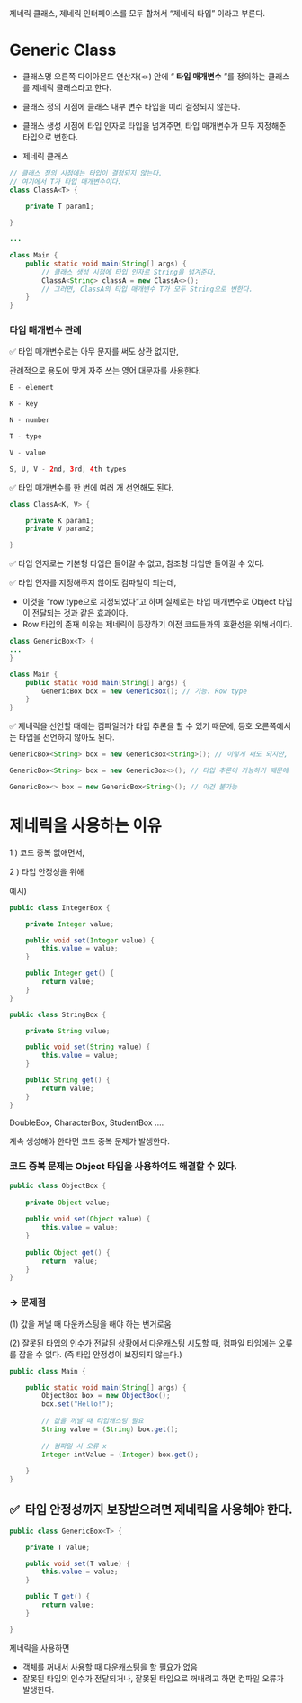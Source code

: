 제네릭 클래스, 제네릭 인터페이스를 모두 합쳐서 “제네릭 타입” 이라고 부른다.

# Generic Class

- 클래스명 오른쪽 다이아몬드 연산자(`<>`) 안에 “ **타입 매개변수** ”를 정의하는 클래스를 제네릭 클래스라고 한다.
- 클래스 정의 시점에 클래스 내부 변수 타입을 미리 결정되지 않는다.
- 클래스 생성 시점에 타입 인자로 타입을 넘겨주면, 타입 매개변수가 모두 지정해준 타입으로 변한다.

- 제네릭 클래스

```java
// 클래스 정의 시점에는 타입이 결정되지 않는다.
// 여기에서 T가 타입 매개변수이다.
class ClassA<T> {

    private T param1;
    
}

...

class Main {
    public static void main(String[] args) {
        // 클래스 생성 시점에 타입 인자로 String을 넘겨준다.
        ClassA<String> classA = new ClassA<>(); 
        // 그러면, ClassA의 타입 매개변수 T가 모두 String으로 변한다.
    }
}
```

### 타입 매개변수 관례

✅ 타입 매개변수로는 아무 문자를 써도 상관 없지만,

관례적으로 용도에 맞게 자주 쓰는 영어 대문자를 사용한다.

```java
E - element

K - key

N - number

T - type

V - value

S, U, V - 2nd, 3rd, 4th types
```

✅ 타입 매개변수를 한 번에 여러 개 선언해도 된다.

```java
class ClassA<K, V> {

    private K param1;
    private V param2;

}
```

✅ 타입 인자로는 기본형 타입은 들어갈 수 없고, 참조형 타입만 들어갈 수 있다.

✅ 타입 인자를 지정해주지 않아도 컴파일이 되는데,
    
- 이것을 “row type으로 지정되었다”고 하며 실제로는 타입 매개변수로 Object 타입이 전달되는 것과 같은 효과이다.
- Row 타입의 존재 이유는 제네릭이 등장하기 이전 코드들과의 호환성을 위해서이다.

```java
class GenericBox<T> {
...
}

class Main {
    public static void main(String[] args) {
        GenericBox box = new GenericBox(); // 가능. Row type
    }
}
```

✅ 제네릭을 선언할 때에는 컴파일러가 타입 추론을 할 수 있기 때문에, 등호 오른쪽에서는 타입을 선언하지 않아도 된다.

```java
GenericBox<String> box = new GenericBox<String>(); // 이렇게 써도 되지만,

GenericBox<String> box = new GenericBox<>(); // 타입 추론이 가능하기 때문에 타입을 적어주지 않아도 된다.

GenericBox<> box = new GenericBox<String>(); // 이건 불가능
```

# 제네릭을 사용하는 이유

1 ) 코드 중복 없애면서,

2 ) 타입 안정성을 위해 

예시) 

```java
public class IntegerBox {

    private Integer value;

    public void set(Integer value) {
        this.value = value;
    }

    public Integer get() {
        return value;
    }
}

public class StringBox {

    private String value;

    public void set(String value) {
        this.value = value;
    }

    public String get() {
        return value;
    }
}
```

DoubleBox, CharacterBox, StudentBox ….

계속 생성해야 한다면 코드 중복 문제가 발생한다.

### 코드 중복 문제는 Object 타입을 사용하여도 해결할 수 있다.

```java
public class ObjectBox {
    
    private Object value;
    
    public void set(Object value) {
        this.value = value;
    }
    
    public Object get() {
        return  value;
    }
}

```

### → 문제점

(1) 값을 꺼낼 때 다운캐스팅을 해야 하는 번거로움 

(2) 잘못된 타입의 인수가 전달된 상황에서 다운캐스팅 시도할 때, 컴파일 타임에는 오류를 잡을 수 없다. (즉 타입 안정성이 보장되지 않는다.)

```java
public class Main {

    public static void main(String[] args) {
        ObjectBox box = new ObjectBox();
        box.set("Hello!");
        
        // 값을 꺼낼 때 타입캐스팅 필요
        String value = (String) box.get();
        
        // 컴파일 시 오류 x
        Integer intValue = (Integer) box.get();
        
    }
}

```

## ✅  타입 안정성까지 보장받으려면 제네릭을 사용해야 한다.

```java
public class GenericBox<T> {

    private T value;

    public void set(T value) {
        this.value = value;
    }

    public T get() {
        return value;
    }

}
```

제네릭을 사용하면

- 객체를 꺼내서 사용할 때 다운캐스팅을 할 필요가 없음
- 잘못된 타입의 인수가 전달되거나, 잘못된 타입으로 꺼내려고 하면 컴파일 오류가 발생한다.
